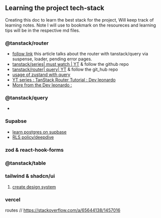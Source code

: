 ## Learning the project tech-stack
Creating this doc to learn the best stack for the project, Will keep track of learning notes.
Note I will use to bookmark on the resoureces and learning tips will be in the respective md files.
### @tanstack/router
- [follow link](https://medium.com/@yasui-edu0834/tanstack-router-is-one-of-the-most-powerful-options-for-spa-development-tanstack-query-cc7ecdc73550)
this article talks about the router with tanstack/query via suspense, loader, pending error pages. 
- [tanstack/series| must watch | YT](https://www.youtube.com/playlist?list=PLOQjd5dsGSxJilh0lBofeY8Qib98kzmF5) & follow the github repo 
- [tanstack/router| query| YT](https://www.youtube.com/watch?v=qOwnQJOClrw&t=268s) & follow the git_hub repo
- [usage of zustand with query](https://medium.com/@freeyeon96/zustand-react-query-new-state-management-7aad6090af56)
- [YT series : TanStack Router Tutorial : Dev leonardo](https://www.youtube.com/watch?v=O6dS0_IvvK0&list=PLOQjd5dsGSxJilh0lBofeY8Qib98kzmF5&index=8)
- [More from the Dev leonardo :](https://www.youtube.com/playlist?list=PLOQjd5dsGSxJilh0lBofeY8Qib98kzmF5)

### @tanstack/query

- 


### Supabse

- [learn postgres on supbase](https://www.youtube.com/watch?v=9T6tjTQ4Zo4&list=PL5S4mPUpp4Ote6F9ScnXevuOyCnvzahRV)
- [RLS policy/deepdive](https://www.youtube.com/watch?v=PdEutzhsrws)


### zod & react-hook-forms



### @tanstack/table  



### tailwind & shadcn/ui
1. [create design system](https://www.youtube.com/watch?v=Gp95bKdmfok)


### vercel 
routes
// https://stackoverflow.com/a/65644138/1457016